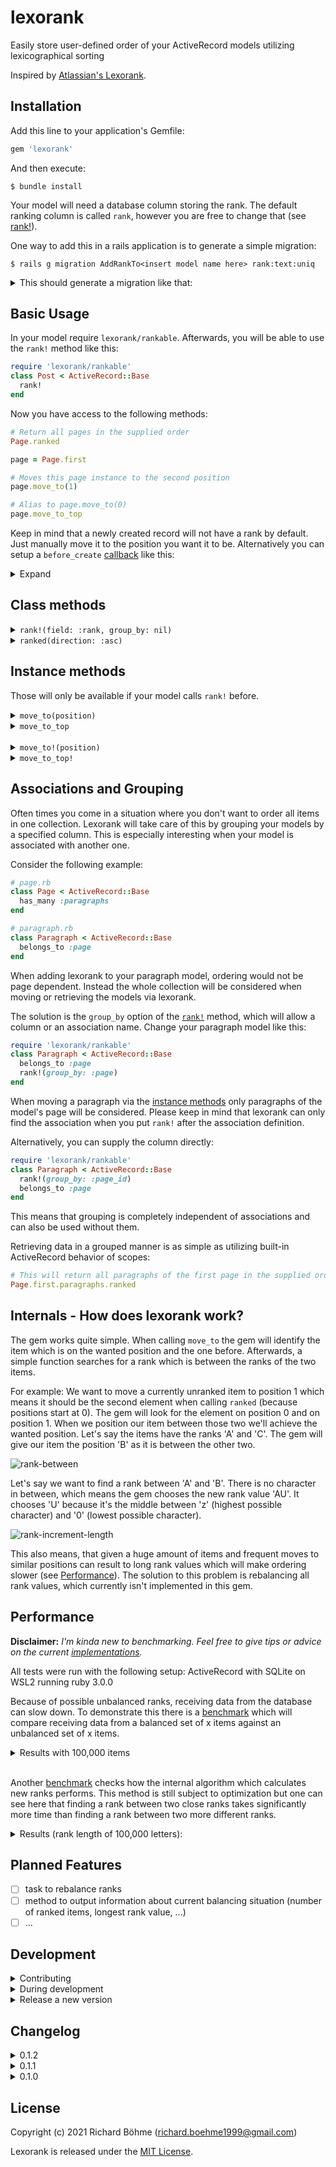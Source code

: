 # lexorank

Easily store user-defined order of your ActiveRecord models utilizing lexicographical sorting

Inspired by [Atlassian's Lexorank](https://confluence.atlassian.com/jirakb/understand-the-lexorank-managment-page-in-jira-server-779159218.html).

## Installation

Add this line to your application's Gemfile:

```ruby
gem 'lexorank'
```

And then execute:

    $ bundle install

Your model will need a database column storing the rank. The default ranking column is called `rank`, however you are free to change that (see [rank!](#rank)).

One way to add this in a rails application is to generate a simple migration:

    $ rails g migration AddRankTo<insert model name here> rank:text:uniq

<details>
<summary>This should generate a migration like that:</summary>

```ruby
class AddRankToPages < ActiveRecord::Migration[6.1]
  def change
    add_column :pages, :rank, :text
    add_index :pages, :rank, unique: true
  end
end
```
</details>

## Basic Usage

In your model require `lexorank/rankable`. Afterwards, you will be able to use the `rank!` method like this:

```ruby
require 'lexorank/rankable'
class Post < ActiveRecord::Base
  rank!
end
```

Now you have access to the following methods:

```ruby
# Return all pages in the supplied order
Page.ranked

page = Page.first

# Moves this page instance to the second position
page.move_to(1)

# Alias to page.move_to(0)
page.move_to_top
```

Keep in mind that a newly created record will not have a rank by default. Just manually move it to the position you want it to be.
Alternatively you can setup a `before_create` [callback](https://guides.rubyonrails.org/active_record_callbacks.html) like this:

<details>
<summary>Expand</summary>

```ruby
require 'lexorank/rankable'
class Page < ActiveRecord::Base
  rank!

  before_create do
    self.move_to_top
  end
end
```
</details>

## Class methods


<details>
<summary><a id="rank"></a><code>rank!(field: :rank, group_by: nil)</code></summary>

This is the entry point to use lexorank in your model.

Options:
* `field`: Allows you to pass a custom field which is being used to store the models rank. (defaults to `:rank`)
* `group_by`: Makes it possible to split model ordering into groups by a specific column. [Learn more](#associations-and-grouping)

</details>
<details>
<summary><code>ranked(direction: :asc)</code></summary>

This is a model [scope](https://guides.rubyonrails.org/active_record_querying.html#scopes) which will return the ordered collection.
This will only be available if your model calls `rank!` before. The scope will exclude all models that have no rank set.

Options:
* `direction`: Allows you to pass the orders direction. See `ActiveRecord::QueryMethods::VALID_DIRECTIONS` for possible values. (defaults to `:asc`)
</details>

## Instance methods

Those will only be available if your model calls `rank!` before.


<details>
<summary><a id="move_to"></a><code>move_to(position)</code></summary>

This method will set your object's rank column according to the new position. Position counts start at zero.
This will not persist the rank to the database.
</details>
<details>
<summary><code>move_to_top</code></summary>

Alias to [`move_to(0)`](#move_to)
</details>

<br />

<details>
<summary><a id="move_to!"></a><code>move_to!(position)</code></summary>

Like [`move_to`](#move_to). However, this methods persists the rank to the database directly.
If an update is needed, the method will return the result of `save`, otherwise `true`.
</details>
<details>
<summary><code>move_to_top!</code></summary>

Alias to [`move_to!(0)`](#move_to!)
</details>

## Associations and Grouping

Often times you come in a situation where you don't want to order all items in one collection. Lexorank will take care of this by grouping your models by a specified column. This is especially interesting when your model is associated with another one.

Consider the following example:

```ruby
# page.rb
class Page < ActiveRecord::Base
  has_many :paragraphs
end

# paragraph.rb
class Paragraph < ActiveRecord::Base
  belongs_to :page
end
```

When adding lexorank to your paragraph model, ordering would not be page dependent. Instead the whole collection will be considered when moving or retrieving the models via lexorank.

The solution is the `group_by` option of the [`rank!`](#rank) method, which will allow a column or an association name.
Change your paragraph model like this:

```ruby
require 'lexorank/rankable'
class Paragraph < ActiveRecord::Base
  belongs_to :page
  rank!(group_by: :page)
end
```

When moving a paragraph via the [instance methods](#instance-methods) only paragraphs of the model's page will be considered.
Please keep in mind that lexorank can only find the association when you put `rank!` after the association definition.

Alternatively, you can supply the column directly:

```ruby
require 'lexorank/rankable'
class Paragraph < ActiveRecord::Base
  rank!(group_by: :page_id)
  belongs_to :page
end
```

This means that grouping is completely independent of associations and can also be used without them.

Retrieving data in a grouped manner is as simple as utilizing built-in ActiveRecord behavior of scopes:

```ruby
# This will return all paragraphs of the first page in the supplied order.
Page.first.paragraphs.ranked
```

## Internals - How does lexorank work?

The gem works quite simple. When calling `move_to` the gem will identify the item which is on the wanted position and the one before.
Afterwards, a simple function searches for a rank which is between the ranks of the two items.

For example: We want to move a currently unranked item to position 1 which means it should be the second element when calling `ranked` (because positions start at 0).
The gem will look for the element on position 0 and on position 1. When we position our item between those two we'll achieve the wanted position.
Let's say the items have the ranks 'A' and 'C'. The gem will give our item the position 'B' as it is between the other two.

![rank-between](docs/images/example_rank_between.svg)

Let's say we want to find a rank between 'A' and 'B'. There is no character in between, which means the gem chooses the new rank value 'AU'. It chooses 'U' because it's the middle between 'z' (highest possible character) and '0' (lowest possible character).

![rank-increment-length](docs/images/example_increment_rank_length.svg)

This also means, that given a huge amount of items and frequent moves to similar positions can result to long rank values which will make ordering slower (see [Performance](#performance)).
The solution to this problem is rebalancing all rank values, which currently isn't implemented in this gem.

## Performance

**Disclaimer:** *I'm kinda new to benchmarking. Feel free to give tips or advice on the current [implementations](benchmarks).*

All tests were run with the following setup: ActiveRecord with SQLite on WSL2 running ruby 3.0.0

Because of possible unbalanced ranks, receiving data from the database can slow down. To demonstrate this there is a [benchmark](benchmarks/scope_benchmark.rb) which will compare receiving data from a balanced set of x items against an unbalanced set of x items.

<details>
<summary>Results with 100,000 items</summary>

```
Rehearsal ----------------------------------------------------
Unbalanced:        1.009327   0.190001   1.199328 (  1.199330)
Balanced:          0.605503   0.039992   0.645495 (  0.645499)
------------------------------------------- total: 1.845495sec

                       user     system      total        real
Unbalanced:        0.872151   0.019991   0.892142 (  0.892137)
Balanced:          0.617773   0.000000   0.617773 (  0.617767)
```
</details>
<br />

Another [benchmark](benchmarks/move_to_benchmark.rb) checks how the internal algorithm which calculates new ranks performs. This method is still subject to optimization but one can see here that finding a rank between two close ranks takes significantly more time than finding a rank between two more different ranks.

<details>
<summary>Results (rank length of 100,000 letters):</summary>

```
Rehearsal ----------------------------------------------------------------------------
value between two close ranks:             0.872685   0.100091   0.972776 (  0.992852)
value between two more different ranks:    0.000059   0.000006   0.000065 (  0.000064)
------------------------------------------------------------------- total: 0.972841sec

                                               user     system      total        real
value between two close ranks:             0.818498   0.100112   0.918610 (  0.928660)
value between two more different ranks:    0.000042   0.000000   0.000042 (  0.000035)
```
</details>


## Planned Features

- [ ] task to rebalance ranks
- [ ] method to output information about current balancing situation (number of ranked items, longest rank value, ...)
- [ ] ...

## Development

<details>
<summary>Contributing</summary>

Bug reports and pull requests are highly welcomed and appreciated. This project is intended to be a safe, welcoming space for collaboration, and contributors are expected to adhere to the [code of conduct](CODE_OF_CONDUCT.md).

1. Fork the repository
2. Create your feature branch by branching off of **main** (`git checkout -b my-new-feature`)
3. Make your changes
4. Make sure all tests run successfully (`bundle exec rake test`)
5. Commit your changes (`git commit -am 'Add some feature'`)
6. Push to the branch (`git push origin my-new-feature`)
7. Create a new pull request

</details>

<details>
<summary>During development</summary>

* Install dependencies using `bundle install`
* Run all tests using `bundle exec rake test`
* Run a specifc test using `m path_to_file:line`
</details>

<details>
<summary>Release a new version</summary>

1. Update gem version in ``Lexorank::Version``
2. Add changelog entries
3. Push changes to github
4. Create a release on github and create a tag for the version (v0.1.0 for example).
4. Build gem and push to rubygems.org
</details>

## Changelog

<details>
<summary>0.1.2</summary>

* fix gem specification
* update changelog format
</details>

<details>
<summary>0.1.1</summary>

* update license year
* let rubygems be happy to have an updated version
</details>


<details>
<summary>0.1.0</summary>

*Initial Release*
</details>

## License

Copyright (c) 2021 Richard Böhme (richard.boehme1999@gmail.com)

Lexorank is released under the [MIT License](https://opensource.org/licenses/MIT).
